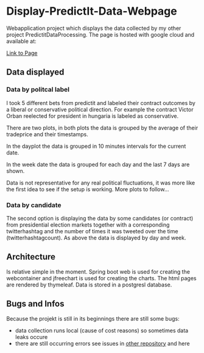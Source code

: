 # Display-PredictIt-Data-Webpage
Webapplication project which displays the data collected by my other project PredictitDataProcessing. The page is hosted with google cloud and available at:

[Link to Page](http://predictitplots.org/plot)

## Data displayed

### Data by politcal label
I took 5 different bets from predictit and labeled their contract outcomes by a liberal or conservative political direction. For example the contract
Victor Orban reelected for president in hungaria is labeled as conservative. 

There are two plots, in both plots the data is grouped by the average of their tradeprice and their timestamps.

In the dayplot the data is grouped in 10 minutes intervals for the current date. 

In the week date the data is grouped for each day and the last 7 days are shown.

Data is not representative for any real political fluctuations, it was more like the first idea to see if the setup is working. More plots to follow...

### Data by candidate
The second option is displaying the data by some candidates (or contract) from presidential election markets together with 
a corresponding twitterhashtag and the number of times it was tweeted over the time (twitterhashtagcount).
As above the data is displayed by day and week. 

## Architecture
Is relative simple in the moment. Spring boot web is used for creating the webcontainer and jfreechart is used for creating the charts. 
The html pages are rendered by thymeleaf. Data is stored in a postgresl database. 

## Bugs and Infos
Because the projekt is still in its beginnings there are still some bugs:
- data collection runs local (cause of cost reasons) so sometimes data leaks occure
- there are still occurring errors see issues in [other repository](https://github.com/leoseg/PredictitDataProcessing) and here 

